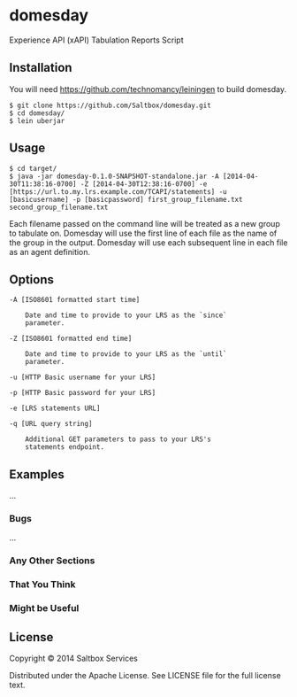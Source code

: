 # domesday

Experience API (xAPI) Tabulation Reports Script


## Installation

You will need https://github.com/technomancy/leiningen to build domesday.

    $ git clone https://github.com/Saltbox/domesday.git
    $ cd domesday/
    $ lein uberjar


## Usage

    $ cd target/
    $ java -jar domesday-0.1.0-SNAPSHOT-standalone.jar -A [2014-04-30T11:38:16-0700] -Z [2014-04-30T12:38:16-0700] -e [https://url.to.my.lrs.example.com/TCAPI/statements] -u [basicusername] -p [basicpassword] first_group_filename.txt second_group_filename.txt


Each filename passed on the command line will be treated as a new group to
tabulate on. Domesday will use the first line of each file as the name of the
group in the output. Domesday will use each subsequent line in each file as
an agent definition.


## Options

    -A [ISO8601 formatted start time]

        Date and time to provide to your LRS as the `since`
        parameter.

    -Z [ISO8601 formatted end time]

        Date and time to provide to your LRS as the `until`
        parameter.

    -u [HTTP Basic username for your LRS]

    -p [HTTP Basic password for your LRS]

    -e [LRS statements URL]

    -q [URL query string]

        Additional GET parameters to pass to your LRS's
        statements endpoint.

## Examples

...

### Bugs

...

### Any Other Sections
### That You Think
### Might be Useful

## License

Copyright © 2014 Saltbox Services

Distributed under the Apache License. See LICENSE file for the full license text.
